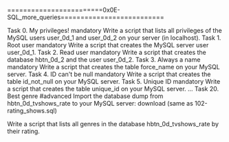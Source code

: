 ========================0x0E-SQL_more_queries==========================

Task 0. My privileges!
mandatory
Write a script that lists all privileges of the MySQL users user_0d_1 and user_0d_2 on your server (in localhost).
Task 1. Root user
mandatory
Write a script that creates the MySQL server user user_0d_1.
Task 2. Read user
mandatory
Write a script that creates the database hbtn_0d_2 and the user user_0d_2.
Task 3. Always a name
mandatory
Write a script that creates the table force_name on your MySQL server.
Task 4. ID can't be null
mandatory
Write a script that creates the table id_not_null on your MySQL server.
Task 5. Unique ID
mandatory
Write a script that creates the table unique_id on your MySQL server.
...
Task 20. Best genre
#advanced
Import the database dump from hbtn_0d_tvshows_rate to your MySQL server: download (same as 102-rating_shows.sql)

Write a script that lists all genres in the database hbtn_0d_tvshows_rate by their rating.
